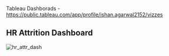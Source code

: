 Tableau Dashborads - https://public.tableau.com/app/profile/ishan.agarwal2152/vizzes


## HR Attrition Dashboard

![hr_attr_dash](https://github.com/user-attachments/assets/7a3cb2c5-e1f1-4971-b296-6ee703b242bf)

